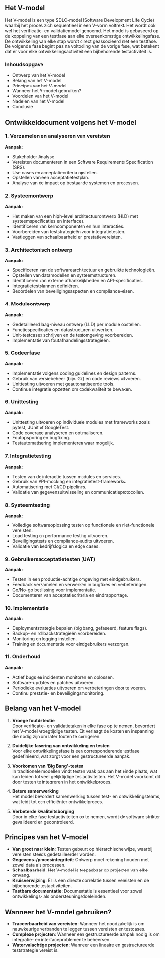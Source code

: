 ## Het V-model

Het V-model is een type SDLC-model (Software Development Life Cycle) waarbij het proces zich sequentieel in een V-vorm voltrekt. Het wordt ook wel het verificatie- en validatiemodel genoemd. Het model is gebaseerd op de koppeling van een testfase aan elke overeenkomstige ontwikkelingsfase. De ontwikkeling van elke stap wordt direct geassocieerd met een testfase. De volgende fase begint pas na voltooiing van de vorige fase, wat betekent dat er voor elke ontwikkelingsactiviteit een bijbehorende testactiviteit is.

### Inhoudsopgave
- Ontwerp van het V-model
- Belang van het V-model
- Principes van het V-model
- Wanneer het V-model gebruiken?
- Voordelen van het V-model
- Nadelen van het V-model
- Conclusie

## Ontwikkeldocument volgens het V-model

### 1. Verzamelen en analyseren van vereisten
**Aanpak:**
- Stakeholder Analyse
- Vereisten documenteren in een Software Requirements Specification (SRS).
- Use cases en acceptatiecriteria opstellen.
- Opstellen van een acceptatietestplan.
- Analyse van de impact op bestaande systemen en processen.

### 2. Systeemontwerp
**Aanpak:**
- Het maken van een high-level architectuurontwerp (HLD) met systeemspecificaties en interfaces.
- Identificeren van kerncomponenten en hun interacties.
- Voorbereiden van teststrategieën voor integratietesten.
- Vastleggen van schaalbaarheid en prestatievereisten.

### 3. Architectonisch ontwerp
**Aanpak:**
- Specificeren van de softwarearchitectuur en gebruikte technologieën.
- Opstellen van datamodellen en systeemstructuren.
- Identificeren van externe afhankelijkheden en API-specificaties.
- Integratietestplannen definiëren.
- Beoordelen van beveiligingsaspecten en compliance-eisen.

### 4. Moduleontwerp
**Aanpak:**
- Gedetailleerd laag-niveau ontwerp (LLD) per module opstellen.
- Functiespecificaties en datastructuren uitwerken.
- Unit-testcases schrijven en de testomgeving voorbereiden.
- Implementatie van foutafhandelingsstrategieën.

### 5. Codeerfase
**Aanpak:**
- Implementatie volgens coding guidelines en design patterns.
- Gebruik van versiebeheer (bijv. Git) en code reviews uitvoeren.
- Unittesting uitvoeren met geautomatiseerde tools.
- Continue integratie opzetten om codekwaliteit te bewaken.

### 6. Unittesting
**Aanpak:**
- Unittesting uitvoeren op individuele modules met frameworks zoals pytest, JUnit of GoogleTest.
- Code coverage analyseren en optimaliseren.
- Foutopsporing en bugfixing.
- Testautomatisering implementeren waar mogelijk.

### 7. Integratietesting
**Aanpak:**
- Testen van de interactie tussen modules en services.
- Gebruik van API-mocking en integratietest-frameworks.
- Automatisering met CI/CD pipelines.
- Validatie van gegevensuitwisseling en communicatieprotocollen.

### 8. Systeemtesting
**Aanpak:**
- Volledige softwareoplossing testen op functionele en niet-functionele vereisten.
- Load testing en performance testing uitvoeren.
- Beveiligingstests en compliance-audits uitvoeren.
- Validatie van bedrijfslogica en edge cases.

### 9. Gebruikersacceptatietesten (UAT)
**Aanpak:**
- Testen in een productie-achtige omgeving met eindgebruikers.
- Feedback verzamelen en verwerken in bugfixes en verbeteringen.
- Go/No-go beslissing voor implementatie.
- Documenteren van acceptatiecriteria en eindrapportage.

### 10. Implementatie
**Aanpak:**
- Deploymentstrategie bepalen (big bang, gefaseerd, feature flags).
- Backup- en rollbackstrategieën voorbereiden.
- Monitoring en logging instellen.
- Training en documentatie voor eindgebruikers verzorgen.

### 11. Onderhoud
**Aanpak:**
- Actief bugs en incidenten monitoren en oplossen.
- Software-updates en patches uitvoeren.
- Periodieke evaluaties uitvoeren om verbeteringen door te voeren.
- Continu prestatie- en beveiligingsmonitoring.

## Belang van het V-model

1. **Vroege foutdetectie**  
   Door verificatie- en validatietaken in elke fase op te nemen, bevordert het V-model vroegtijdige testen. Dit verlaagt de kosten en inspanning die nodig zijn om later fouten te corrigeren.

2. **Duidelijke fasering van ontwikkeling en testen**  
   Voor elke ontwikkelingsfase is een corresponderende testfase gedefinieerd, wat zorgt voor een gestructureerde aanpak.

3. **Voorkomen van 'Big Bang'-testen**  
   In traditionele modellen vindt testen vaak pas aan het einde plaats, wat kan leiden tot veel gelijktijdige testactiviteiten. Het V-model voorkomt dit door testen te integreren in het ontwikkelproces.

4. **Betere samenwerking**  
   Het model bevordert samenwerking tussen test- en ontwikkelingsteams, wat leidt tot een efficiënter ontwikkelproces.

5. **Verbeterde kwaliteitsborging**  
   Door in elke fase testactiviteiten op te nemen, wordt de software strikter gevalideerd en gecontroleerd.

## Principes van het V-model
- **Van groot naar klein**: Testen gebeurt op hiërarchische wijze, waarbij vereisten steeds gedetailleerder worden.
- **Gegevens-/procesintegriteit**: Ontwerp moet rekening houden met zowel data als processen.
- **Schaalbaarheid**: Het V-model is toepasbaar op projecten van elke omvang.
- **Kruisverwijzing**: Er is een directe correlatie tussen vereisten en de bijbehorende testactiviteiten.
- **Tastbare documentatie**: Documentatie is essentieel voor zowel ontwikkelings- als ondersteuningsdoeleinden.

## Wanneer het V-model gebruiken?
- **Traceerbaarheid van vereisten**: Wanneer het noodzakelijk is om nauwkeurige verbanden te leggen tussen vereisten en testcases.
- **Complexe projecten**: Wanneer een gestructureerde aanpak nodig is om integratie- en interfaceproblemen te beheersen.
- **Watervalachtige projecten**: Wanneer een lineaire en gestructureerde teststrategie vereist is.

